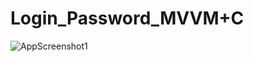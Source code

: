 # Login_Password_MVVM+C

![AppScreenshot1](https://github.com/DzhamiRakhmetov/Login_Password_MVVM/blob/master/ScreenCast.png)
